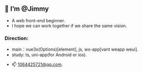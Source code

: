 ## 👋  I’m @Jimmy
* A web front-end beginner.
* I hope we can work together if we share the same vision.
### Direction:
* main：vue3x(Options)[element], js, wx-app[vant weapp weui].
*  study: ts, uni-app(for Android or ios).
- 📫 1064425721@qq.com.

